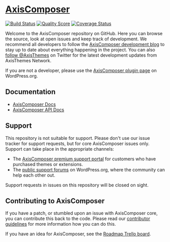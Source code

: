 # [AxisComposer](http://axisthemes.com/axiscomposer/)

[![Build Status](https://img.shields.io/travis/axisthemes/axiscomposer/master.svg?style=flat-square)](https://travis-ci.org/axisthemes/axiscomposer)
[![Quality Score](https://img.shields.io/scrutinizer/g/axisthemes/axiscomposer.svg?style=flat-square)](https://scrutinizer-ci.com/g/axisthemes/axiscomposer)
[![Coverage Status](https://img.shields.io/coveralls/axisthemes/axiscomposer.svg?style=flat-square)](https://coveralls.io/r/axisthemes/axiscomposer)

Welcome to the AxisComposer repository on GitHub. Here you can browse the source, look at open issues and keep track of development. We recommend all developers to follow the [AxisComposer development blog](http://dev.axisthemes.com/axiscomposer/) to stay up to date about everything happening in the project. You can also [follow @AxisThemes](https://twitter.com/AxisThemes) on Twitter for the latest development updates from AxisThemes Network.

If you are not a developer, please use the [AxisComposer plugin page](http://wordpress.org/plugins/axiscomposer/) on WordPress.org.

## Documentation
* [AxisComposer Docs](http://docs.axisthemes.com/documentation/plugins/axiscomposer/)
* [AxisComposer API Docs](http://docs.axisthemes.com/apidocs/axiscomposer/)

## Support
This repository is not suitable for support. Please don't use our issue tracker for support requests, but for core AxisComposer issues only. Support can take place in the appropriate channels:

* The [AxisComposer premium support portal](http://support.axisthemes.com/) for customers who have purchased themes or extensions.
* The [public support forums](http://wordpress.org/support/plugin/axiscomposer) on WordPress.org, where the community can help each other out.

Support requests in issues on this repository will be closed on sight.

## Contributing to AxisComposer
If you have a patch, or stumbled upon an issue with AxisComposer core, you can contribute this back to the code. Please read our [contributor guidelines](https://github.com/axisthemes/axiscomposer/blob/master/CONTRIBUTING.md) for more information how you can do this.

If you have an idea for AxisComposer, see the [Roadmap Trello board](https://trello.com/b/dKOmRjHk/axiscomposer-roadmap).
